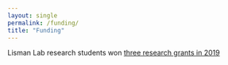 ```yaml
---
layout: single
permalink: /funding/
title: "Funding"
---
```

Lisman Lab research students won [three research grants in 2019](https://www.riverdale.edu/2019/06/01/funding-for-climate-research/)
